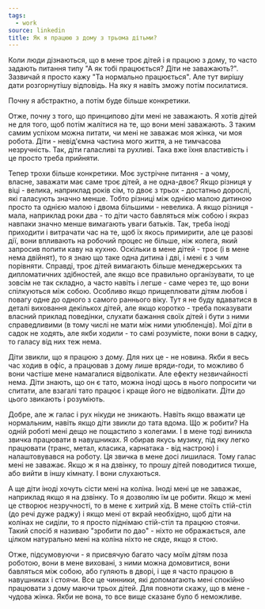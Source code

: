 ```yaml
---
tags:
  - work
source: linkedin
title: Як я працюю з дому з трьома дітьми?
---
```

Коли люди дізнаються, що в мене троє дітей і я працюю з дому, то часто задають питання типу "А як тобі працюється? Діти не заважають?". Зазвичай я просто кажу "Та нормально працюється". Але тут вирішу дати розгорнутішу відповідь. На яку я навіть зможу потім посилатися.

Почну я абстрактно, а потім буде більше конкретики.

Отже, почну з того, що принципово діти мені не заважають. Я хотів дітей не для того, щоб потім жалітися на те, що вони мені заважають. З таким самим успіхом можна питати, чи мені не заважає моя жінка, чи моя робота. Діти - невід'ємна частина мого життя, а не тимчасова незручність. Так, діти галасливі та рухливі. Така вже їхня властивість і це просто треба прийняти. 

Тепер трохи більше конкретики. Моє зустрічне питання - а чому, власне, заважати має саме троє дітей, а не одна-двоє? Якщо різниця у віці - велика, наприклад років сім, то двоє з трьох - достатньо дорослі, які галасують значно менше. Тобто різниці між однією малою дитиною просто та однією малою і двома більшими - невелика. А якщо різниця - мала, наприклад роки два - то діти часто бавляться між собою і якраз навпаки значно менше вимагають уваги батьків. Так, треба іноді приходити і витрачати час на те, щоб їх якось примирити, але це разові дії, вони впливають на робочий процес не більше, ніж колега, який запросив попити каву на кухню. Оскільки в мене дітей - троє (і в мене нема двійнят), то я знаю що таке одна дитина і дві, і мені є з чим порівняти. Справді, троє дітей вимагають більше менеджерських та дипломатичних здібностей, але якщо все правильно організувати, то це зовсім не так складно, а часто навіть і легше - саме через те, що вони спілкуються між собою. Особливо якщо прищеплювати дітям любов і повагу одне до одного з самого раннього віку. Тут я не буду вдаватися в деталі виховання декількох дітей, але якщо коротко - треба показувати власний приклад поведінки, слухати бажання своїх дітей і бути з ними справедливими (в тому числі не мати між ними улюбленців). Мої діти в садок не ходять, але якби ходили - то самі розумієте, поки вони в садку, то галасу від них теж нема.

Діти звикли, що я працюю з дому. Для них це - не новина. Якби я весь час ходив в офіс, а працював з дому лише вряди-годи, то можливо б вони частіше мене намагалися відволікати. Але ефекту незвичайності нема. Діти знають, що он є тато, можна іноді щось в нього попросити чи спитати, але взагалі тато працює і краще його не відволікати. Діти до цього звикають і розуміють.

Добре, але ж галас і рух нікуди не зникають. Навіть якщо вважати це нормальним, навіть якщо діти звикли до тата вдома. Що ж робити? На одній роботі мені дещо не пощастило з колегами. І в мене тоді виникла звичка працювати в навушниках. Я обирав якусь музику, під яку легко працювати (транс, метал, класика, карнатака - від настрою) і налаштовувався на роботу. Ця звичка в мене досі лишилася. Тому галас мені не заважає. Якщо ж я на дзвінку, то прошу дітей поводитися тихше, або вийти в іншу кімнату. І вони слухаються.

А ще діти іноді хочуть сісти мені на коліна. Іноді мені це не заважає, наприклад якщо я на дзвінку. То я дозволяю їм це робити. Якщо ж мені це створює незручності, то в мене є хитрий хід. В мене стоїть стій-стіл (до речі дуже раджу) і якщо мені от вкрай необхідно, щоб діти на колінах не сиділи, то я просто піднімаю стій-стіл та працюю стоячи. Такий спосіб я називаю "зробити по дао" - ніхто не ображається, але цілком натурально мені на коліна ніхто не сяде, якщо я стою.

Отже, підсумовуючи - я присвячую багато часу моїм дітям поза роботою, вони в мене виховані, з ними можна домовитися, вони бавляться між собою, або гуляють в дворі, і ще я часто працюю в навушниках і стоячи. Все це чинники, які допомагають мені спокійно працювати з дому маючи трьох дітей. Для повноти скажу, що в мене - чудова жінка. Якби не вона, то все вище сказане було б неможливе.
